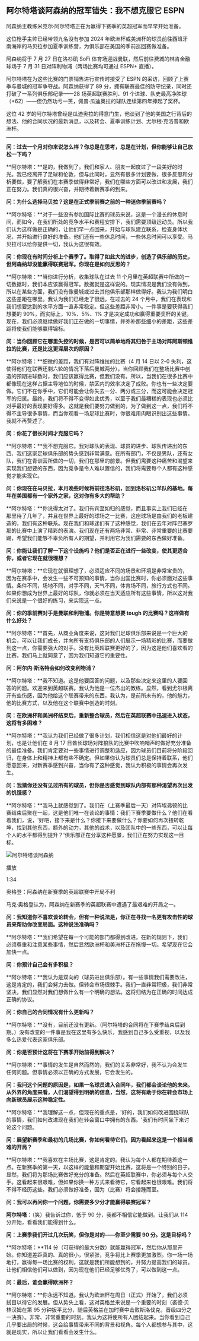 ## 阿尔特塔谈阿森纳的冠军错失：我不想克服它 ESPN

阿森纳主教练米克尔·阿尔特塔正在为赢得下赛季的英超冠军而早早开始准备。

这位枪手主帅已经带领九名没有参加 2024 年欧洲杯或美洲杯的球员前往西班牙南海岸的马贝拉参加夏季训练营，为俱乐部在美国的季前巡回赛做准备。

阿森纳将于 7 月 27 日在洛杉矶 SoFi 体育场迎战曼联，然后前往费城的林肯金融球场于 7 月 31 日对阵利物浦（两场比赛均可通过 ESPN+ 直播）。

阿尔特塔在为这些比赛的门票销售进行宣传时接受了 ESPN 的采访，回顾了上赛季与曼城的冠军争夺战。阿森纳获得了 89 分，拥有联赛最佳的防守纪录，同时还打破了一系列俱乐部纪录——28 场英超联赛胜利、91 个进球、队史最高净胜球（+62）——但仍然功亏一篑，佩普·瓜迪奥拉的球队连续第四年捧起了奖杯。

这位 42 岁的阿尔特塔曾经是瓜迪奥拉的得意门生，他谈到了他的美国之行背后的想法、他的合同状况的最新消息，以及转会、夏季训练计划、尤尔根·克洛普和欧洲杯。

***

**问：过去一个月对你来说怎么样？你总是在思考，总是在计划，但你能够让自己放松一下吗？**

**阿尔特塔：**是的，我做到了。我们和家人、朋友一起度过了一段美好的时光。我已经离开了足球和伦敦，但与此同时，显然有很多计划要做，很多反思和分析要做，要了解我们在本赛季做得非常好，我们在哪些方面可以改进和发展，我们正在努力。我们真的很兴奋，并期待着新赛季的到来。

**问：为什么选择马贝拉？这是在正式季前赛之前的一种迷你季前赛吗？**

**阿尔特塔：**对于一些没有参加国际比赛的球员来说，这是一个漫长的休息时间，而如今，在我们所处的竞争水平和赛程安排下，我们需要顶级运动员。所以我们认为这样做是正确的，让他们早一点回来，开始与球队建立联系，检查身体状况，并开始进行良好的准备。他们还有一些休息时间，一些休息时间可以享受。马贝拉可以给你提供一切，我认为这很有效。

**问：你现在有时间分析上个赛季了。取得了如此大的进步，创造了俱乐部的历史，但阿森纳却没能赢得联赛冠军。你现在是如何反思的？**

**阿尔特塔：**当你进行分析，收集球队在过去 11 个月里在英超联赛中所做的一切数据时，我们本应该赢得冠军。数据就是这样说的。现实情况是我们没有做到，所以在某些方面，我们没有像曼城或过去其他俱乐部那样做得好。我认为我们明白这些差距在哪里。我认为我们已经走了很远。在过去的 24 个月中，我们在表现和我们想要达到的水平方面一直非常稳定。但这些差距非常小。一件事是要获得我们想要的 90%，而实际上，10%、5%、1% 才是决定成功和赢得重要奖杯的关键。现在，我们必须继续做好我们正在做的一切事情，并弥补那些细小的差距，这些差距将使我们能够赢得锦标。

**问：当你回顾它在哪里失控的时候，是否可以简单地将其归咎于主场对阵阿斯顿维拉的比赛，还是比这更深层次的原因？**

**阿尔特塔：**细微的差距，我们有对阵维拉的比赛（4 月 14 日以 2-0 失利，这使得他们在联赛还剩六轮的情况下落后曼城两分），当你回顾我们在整场比赛中创造的预期进球数时，我们应该赢得比赛，但我们没有。所以，当我们在很多比赛中都像现在这样占据主导地位的时候，禁区内的效率决定了成败。你也有一些决定要做。它们不在你手中，它们可能会让你失去一分、两分或三分，而这可能会决定冠军的归属。最终，我们将不得不变得如此优秀，以至于我们最糟糕的表现也必须比对手最好的表现要好得多。这就是我们要努力做到的，为了做到这一点，我们将不得不主导很多事情，而当你观看一场足球比赛时，你很难用肉眼识别出这些事情。我就不再赘述了。

**问：你花了很长时间才克服它吗？**

**阿尔特塔：**我不想克服它。我对球队的表现、球员的进步、球队传递出的东西、我们这家足球俱乐部的势头感到非常满意。在所有部门，不仅是男队，还有女队，我们在青训营所做的一切，我们在那里的前景。但我们需要这种痛苦和渴望来实现我们想要的东西，因为竞争是令人难以置信的，我们将需要每个人都有这种感觉才能实现它。

**问：你现在在马贝拉，本月晚些时候将前往洛杉矶，回到洛杉矶公羊队的基地。每年在美国都有一个家外之家，这对你有多大的帮助？**

**阿尔特塔：**你说得太对了。我们有宾至如归的感觉，而且事实上我们已经在那里待了几年了，并且在世界上最好的球场之一比赛，这座球场是由我们的老板建造的，我们有这种联系。现在我们和球迷们有了这种感觉，我们在去年对阵巴塞罗那的比赛中上演了精彩的表演。我们现在还有两场非常、非常、非常重要的比赛要踢，希望我们能够不辜负所有人的期望，并利用它为我们需要的东西做好准备。

**问：你能让我们了解一下这个设施吗？他们是否正在进行一些改变，使其更适合你，或者它现在就很理想？**

**阿尔特塔：**它现在就很理想了，必须适应不同的场景和环境是非常宝贵的，因为在赛季中，会发生一些不可预知的事情，当你出国比赛时，你必须面对这些事情。条件不同，场地不同，对手不同，天气不同，体育场不同，旅行方式也不同。如果你想成为世界上最好的球队，你就必须在当天适应所有这些事情，所以这对我们来说是一个很好的练习，来实现这一点。

**问：你的季前赛对手是曼联和利物浦。你是特意想要 tough 的比赛吗？这样做有什么好处？**

**阿尔特塔：**首先，从商业角度来说，这对我们足球俱乐部来说是一个巨大的机会，可以让我们成长，并向所有支持俱乐部的人们展示一场精彩的比赛，而要做到这一点，你需要强大的对手。没有比英超联赛更好的了，因为这是他们喜欢看的比赛，我们马上就同意了，因为我们知道它的重要性。

**问：阿尔内·斯洛特会如何改变利物浦？**

**阿尔特塔：**我不知道。这是他要回答的问题，以及那些决定来这里的人要回答的问题。欢迎来到英超联赛。我认为他是一位杰出的教练。显然，看到尤尔根离开有些伤感，因为他给这个联赛带来的东西，我认为，是前所未有的，他的魅力，他的比赛方式，以及他在这个联赛中创造的时刻。

**问：在欧洲杯和美洲杯结束后，重新整合球员，然后在英超联赛中迅速进入状态，这将有多困难？**

**阿尔特塔：**我认为我们已经做了很多计划，我们相信这是对他们最好的计划，也是让他们在 8 月 17 日酋长球场对阵狼队的比赛中吹响哨声时做好充分准备的最佳准备。我们肯定要对一些事情进行调整和适应，因为球员们目前将分阶段回归，在身体上和精神上都有些不确定。但如果你认为球员们总是保持着联系，他们愿意回来，对新赛季感到兴奋，当你有了这种感觉，我认为积极的事情会再次发生。

**问：我猜你还没有见过所有的球员，但你是否感觉到球队内部有那种渴望再次出发的饥饿感？**

**阿尔特塔：**我马上就感觉到了。我们在（上赛季最后一天）对阵埃弗顿的比赛结束后聚在一起，这是他们唯一在谈论的事情：我们下赛季要做什么？他们在看着我们，说，'好吧，接下来是什么？你接下来要做什么？你要如何再次扭转乾坤，找到其他东西，额外的动力，其他的战术，以及团队中的一些东西，可以让每个人的水平都得到提升？'俱乐部正在分享这种愿景，我们正在努力实现这一目标。

![阿尔特塔谈阿森纳](https://a.espncdn.com/combiner/i?img=/photo/2024/0520/r1335351_1296x1296_1-1.jpg\\u0026w=130\\u0026h=130\\u0026scale=crop\\u0026location=center)

播放

1:34

奥格登：阿森纳在新赛季的英超联赛中开局不利

马克·奥格登认为，阿森纳在新赛季的英超联赛中遭遇了最艰难的开局之一。

**问：我知道你不喜欢谈论转会，但有一种说法是，你正在寻找一名更有攻击性的球员来帮助你改变局面。这种说法准确吗？**

**阿尔特塔：**我们希望在每一个可能的部门都得到改进。在新的规则下，我们必须尊重和注意某些事情，然后显然欧洲杯和美洲杯正在拖慢一切。希望现在它会加快一点。

**问：你预计自己会有多积极？**

**阿尔特塔：**我认为是双向的（球员进出俱乐部）。有一些事情我们需要改进，这是肯定的，我们会努力去做。但转会市场很棘手。我们一直非常积极，我们非常坚决，我们显然对我们想做什么有一个明确的想法。这将归结为在正确的时间达成正确的协议。

**问：你自己的合同情况有什么更新吗？**

**阿尔特塔：**没有，目前还没有更新。（阿尔特塔的合同将在下赛季结束后到期。）没有改变的一件事是我在这里有多么快乐，我感到自己多么受重视，以及我多么热爱代表这家俱乐部。

**问：你是否预计这将在下赛季开始前得到解决？**

**阿尔特塔：**事情的发生是自然而然的，我们的关系非常好，我不认为会发生任何问题。但事情必须以正确的方式发展，它会发生的。

**问：我问这个问题的原因是，如果一名球员进入合同年，我们都会谈论他的未来。从外界的角度来看，人们渴望得到明确的信息，当然，这将有助于你在转会市场上向新球员展示这种稳定性。**

**阿尔特塔：**我理解这一点，但现在的重点是，'好的，我们如何改进围绕球队的事情，我们如何改进现在我们在转会窗口中拥有的东西。'我们有时间坐下来讨论这个问题。

**问：展望新赛季和最初的几场比赛，你如何看待它们，因为看起来这是一个相当艰难的开局？**

**阿尔特塔：**我喜欢在主场比赛，这是肯定的。我认为每个人都在期待着这一点。在新赛季的第一天，以这样的能量和期望开始比赛，这将是一个特别的日子。显然，我们将为那场比赛做好充分的准备。然后在英超联赛中，你必须与每个人交手。这看起来很艰难，但如果你换一种方式来看待它，它看起来也很艰难。我们将不得不经历这些。我们必须做好准备，因为（比赛）将会接踵而至。

**问：我可以再问你一个问题，你需要多少分才能赢得联赛冠军？**

**阿尔特塔：**（笑）我告诉过你，低于 90 分，我都不相信它能做到。让我们从 114 分开始，看看我们能得到什么。

**问：上赛季我们开过几次玩笑，但你是对的——你至少需要 90 分。这是目标吗？**

**阿尔特塔：**114 分（可获得的最大分数）就能赢得冠军，然后你从那里开始。你知道差距真的、真的很小，很紧张，竞争将比上赛季更加激烈。你一场一场地打，赢得每一场比赛的权利，这就是我们所能想到的，并努力提高我们的球员。让他们相信他们可以做到，因为现在他们已经足够优秀了，可以做到这一点。

**问：最后，谁会赢得欧洲杯？**

**阿尔特塔：**你永远不知道。我认为欧洲杯在周日（正式）开始了，我们必须拭目以待它的发展。但从势头上看，这对英格兰来说是一个重要的时刻（裘德·贝林汉姆在第 95 分钟扳平比分，随后英格兰在加时赛中击败斯洛伐克，晋级四分之一决赛）。非常、非常重要的时刻。我认为这将使所有人团结起来。当你看到自己几乎要出局的时候，这会给事情带来不同的背景和视角。每个人都想参与其中，这就是现实，所以让我们看看会发生什么。
